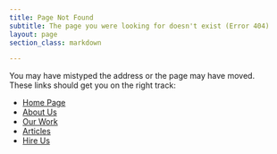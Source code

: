 ```yaml
---
title: Page Not Found
subtitle: The page you were looking for doesn't exist (Error 404)
layout: page
section_class: markdown

---
```


You may have mistyped the address or the page may have moved.
<br>
These links should get you on the right track: 

- [Home Page](/)
- [About Us](/about)
- [Our Work](/portfolio)
- [Articles](/articles)
- [Hire Us](/strategy)
